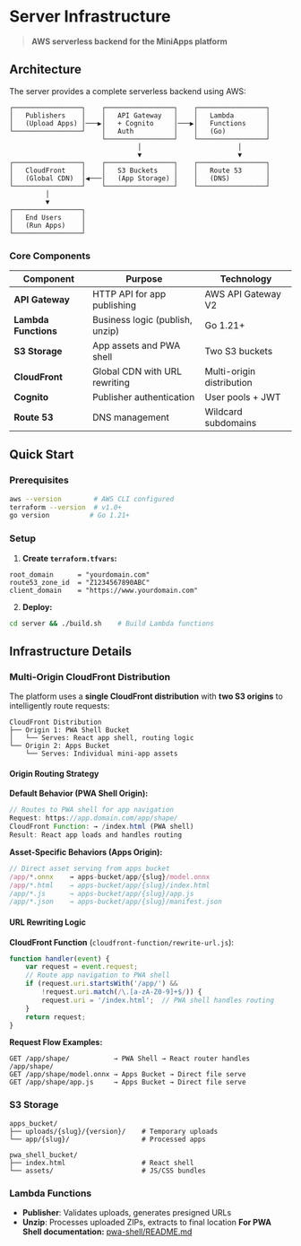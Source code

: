 # Server Infrastructure

> **AWS serverless backend for the MiniApps platform**

## Architecture

The server provides a complete serverless backend using AWS:

```
┌─────────────────┐    ┌─────────────────┐    ┌─────────────────┐
│   Publishers    │    │   API Gateway   │    │   Lambda        │
│   (Upload Apps) │───▶│   + Cognito     │───▶│   Functions     │
└─────────────────┘    │   Auth          │    │   (Go)          │
                       └─────────────────┘    └─────────────────┘
                                │                        │
                                ▼                        ▼
┌─────────────────┐    ┌─────────────────┐    ┌─────────────────┐
│   CloudFront    │    │   S3 Buckets    │    │   Route 53      │
│   (Global CDN)  │◀───│   (App Storage) │    │   (DNS)         │
└─────────────────┘    └─────────────────┘    └─────────────────┘
         │
         ▼
┌─────────────────┐
│   End Users     │
│   (Run Apps)    │
└─────────────────┘
```

### Core Components

| Component | Purpose | Technology |
|-----------|---------|------------|
| **API Gateway** | HTTP API for app publishing | AWS API Gateway V2 |
| **Lambda Functions** | Business logic (publish, unzip) | Go 1.21+ |
| **S3 Storage** | App assets and PWA shell | Two S3 buckets |
| **CloudFront** | Global CDN with URL rewriting | Multi-origin distribution |
| **Cognito** | Publisher authentication | User pools + JWT |
| **Route 53** | DNS management | Wildcard subdomains |

## Quick Start

### Prerequisites
```bash
aws --version        # AWS CLI configured
terraform --version  # v1.0+
go version          # Go 1.21+
```

### Setup
1. **Create `terraform.tfvars`:**
```hcl
root_domain      = "yourdomain.com"
route53_zone_id  = "Z1234567890ABC"
client_domain    = "https://www.yourdomain.com"
```

2. **Deploy:**
```bash
cd server && ./build.sh    # Build Lambda functions
```

## Infrastructure Details

### Multi-Origin CloudFront Distribution

The platform uses a **single CloudFront distribution** with **two S3 origins** to intelligently route requests:

```
CloudFront Distribution
├── Origin 1: PWA Shell Bucket
│   └── Serves: React app shell, routing logic
└── Origin 2: Apps Bucket  
    └── Serves: Individual mini-app assets
```

#### Origin Routing Strategy

**Default Behavior (PWA Shell Origin):**
```javascript
// Routes to PWA shell for app navigation
Request: https://app.domain.com/app/shape/
CloudFront Function: → /index.html (PWA shell)
Result: React app loads and handles routing
```

**Asset-Specific Behaviors (Apps Origin):**
```javascript
// Direct asset serving from apps bucket
/app/*.onnx    → apps-bucket/app/{slug}/model.onnx
/app/*.html    → apps-bucket/app/{slug}/index.html  
/app/*.js      → apps-bucket/app/{slug}/app.js
/app/*.json    → apps-bucket/app/{slug}/manifest.json
```

#### URL Rewriting Logic

**CloudFront Function** (`cloudfront-function/rewrite-url.js`):
```javascript
function handler(event) {
    var request = event.request;
    // Route app navigation to PWA shell
    if (request.uri.startsWith('/app/') && 
        !request.uri.match(/\.[a-zA-Z0-9]+$/)) {
        request.uri = '/index.html';  // PWA shell handles routing
    }
    return request;
}
```

**Request Flow Examples:**
```
GET /app/shape/           → PWA Shell → React router handles /app/shape/
GET /app/shape/model.onnx → Apps Bucket → Direct file serve
GET /app/shape/app.js     → Apps Bucket → Direct file serve
```

### S3 Storage

```
apps_bucket/
├── uploads/{slug}/{version}/    # Temporary uploads
└── app/{slug}/                  # Processed apps

pwa_shell_bucket/
├── index.html                   # React shell
└── assets/                      # JS/CSS bundles
```

### Lambda Functions
- **Publisher**: Validates uploads, generates presigned URLs
- **Unzip**: Processes uploaded ZIPs, extracts to final location
**For PWA Shell documentation:** [pwa-shell/README.md](../pwa-shell/README.md) 